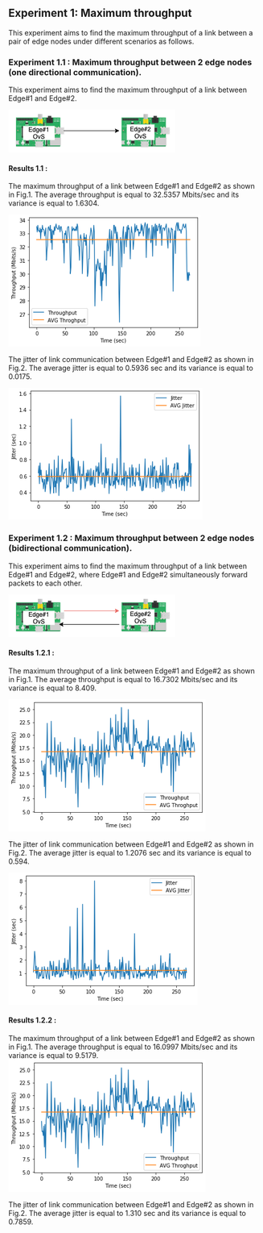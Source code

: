 ## Experiment 1: Maximum throughput 
This experiment aims to find the maximum throughput of a link between a pair of edge nodes under different scenarios as follows. 

### Experiment 1.1 : Maximum throughput between 2 edge nodes (one directional communication).
This experiment aims to find the maximum throughput of a link between Edge#1 and Edge#2.  <br />

![Edge topology](./Result_Figure/SADEdge-Topology_1_1.png)

#### Results 1.1 : 
The maximum throughput of a link between Edge#1 and Edge#2 as shown in Fig.1. The average throughput is equal to 32.5357 Mbits/sec and its variance is equal to 1.6304.<br />

![Fig.1: Maximum Throughput](./Result_Figure/Maximum_thru_test1_1.png)

The jitter of link communication between Edge#1 and Edge#2 as shown in Fig.2. The average jitter is equal to 0.5936 sec and its variance is equal to 0.0175. <br />

![Fig.2: Jitter](./Result_Figure/Jitter_test_1_1.png)

### Experiment 1.2 : Maximum throughput between 2 edge nodes (bidirectional communication).
This experiment aims to find the maximum throughput of a link between Edge#1 and Edge#2, where Edge#1 and Edge#2 simultaneously forward packets to each other.  <br />

![Edge topology](./Result_Figure/SADEdge-Topology_1_2.png)

#### Results 1.2.1 : 
The maximum throughput of a link between Edge#1 and Edge#2 as shown in Fig.1. The average throughput is equal to 16.7302 Mbits/sec and its variance is equal to 8.409.<br />


![Fig.3: Maximum Throughput](./Result_Figure/Maximum_thru_test1_2.png)


The jitter of link communication between Edge#1 and Edge#2 as shown in Fig.2. The average jitter is equal to 1.2076 sec and its variance is equal to 0.594. <br />

![Fig.4: Jitter](./Result_Figure/Jitter_test_1_2.png)


#### Results 1.2.2 : 
The maximum throughput of a link between Edge#1 and Edge#2 as shown in Fig.1. The average throughput is equal to 16.0997 Mbits/sec and its variance is equal to 9.5179.<br />
![Fig.5: Maximum Throughput](./Result_Figure/Maximum_thru_test1_2.png)

The jitter of link communication between Edge#1 and Edge#2 as shown in Fig.2. The average jitter is equal to 1.310 sec and its variance is equal to 0.7859. <br />
